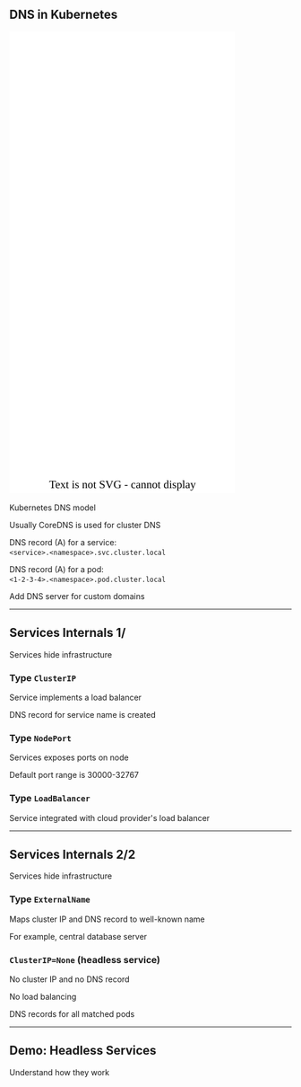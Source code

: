 ## DNS in Kubernetes

![](120_kubernetes/dns/dns.drawio.svg) <!-- .element: style="float: right; width: 25%;" -->

Kubernetes DNS model [](https://kubernetes.io/docs/concepts/services-networking/dns-pod-service/)

Usually CoreDNS is used for cluster DNS

DNS record (A) for a service:<br/>`<service>.<namespace>.svc.cluster.local`

DNS record (A) for a pod:<br/>`<1-2-3-4>.<namespace>.pod.cluster.local`

Add DNS server for custom domains [](https://coredns.io/2017/05/08/custom-dns-entries-for-kubernetes/)

---

## Services Internals 1/

Services hide infrastructure

### Type `ClusterIP`

Service implements a load balancer

DNS record for service name is created

### Type `NodePort`

Services exposes ports on node

Default port range is 30000-32767

### Type `LoadBalancer`

Service integrated with cloud provider's load balancer

---

## Services Internals 2/2

Services hide infrastructure

### Type `ExternalName`

Maps cluster IP and DNS record to well-known name

For example, central database server

### `ClusterIP=None` (headless service)

No cluster IP and no DNS record

No load balancing

DNS records for all matched pods [](https://kubernetes.io/docs/concepts/services-networking/service/#headless-services)

---

## Demo: Headless Services [<i class="fa fa-comment-code"></i>](https://github.com/nicholasdille/container-slides/blob/master/120_kubernetes/dns/headless.demo "headless.demo")

Understand how they work